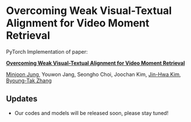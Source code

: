 # Overcoming Weak Visual-Textual Alignment for Video Moment Retrieval

PyTorch Implementation of paper:

**[Overcoming Weak Visual-Textual Alignment for Video Moment Retrieval](https://arxiv.org/abs/2306.02728)**

[Minjoon Jung](https://minjoong507.github.io/), Youwon Jang, Seongho Choi, Joochan Kim, [Jin-Hwa Kim](http://wityworks.com/), [Byoung-Tak Zhang](https://bi.snu.ac.kr/~btzhang/)

## Updates

* Our codes and models will be released soon, please stay tuned!
